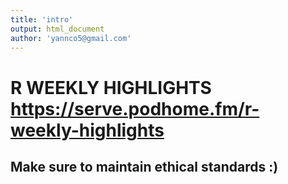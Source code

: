 ```yaml
---
title: 'intro'
output: html_document
author: 'yannco5@gmail.com'
---
```



# R WEEKLY HIGHLIGHTS https://serve.podhome.fm/r-weekly-highlights

## Make sure to maintain ethical standards :)